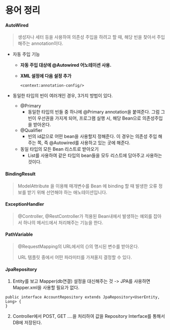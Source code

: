 # 용어 정리

#### AutoWired

> 생성자나 세터 등을 사용하여 의존성 주입을 하려고 할 때, 해당 빈을 찾아서 주입해주는 annotation이다.

- 자동 주입 기능

  - **자동 주입 대상에 @Autowired 어노테이션 사용.**

  - **XML 설정에 다음 설정 추가**

    ```
    <context:annotation-config/>
    ```

- 동일한 타입의 빈이 여러개인 경우, 3가지 방법이 있다.

  - @Primary
    - 동일한 타입의 빈들 중 하나에 @Primary annotation을 붙여준다. 그럼 그 빈이 우선권을 가지게 되어, 프로그램 실행 시, 해당 Bean으로 의존성주입을 받아온다.
  - @Qualifier
    - 빈의 id값으로 어떤 bean을 사용할지 정해준다. 이 경우는 의존성 주입 해주는 쪽, 즉 @Autowired를 사용하고 있는 곳에 해준다.
  - 동일 타입의 모든 Bean 리스트로 받아오기
    - List를 사용하여 같은 타입의 bean들을 모두 리스트에 담아주고 사용하는 것이다.



#### BindingResult

> ModelAttribute 을 이용해 매개변수를 Bean 에 binding 할 때 발생한 오류 정보를 받기 위해 선언해야 하는 애노테이션입니다.



#### ExceptionHandler

> @Controller, @RestController가 적용된 Bean내에서 발생하는 예외를 잡아서 하나의 메서드에서 처리해주는 기능을 한다.



#### PathVariable

> @RequestMapping의 URL에서의 {}의 명시된 변수를 받아온다.
>
> URL 템플릿 중에서 어떤 파라미터를 가져올지 결정할 수 있다.



#### JpaRepository

1. Entity를 보고 Mapper(db연결) 설정을 대신해주는 것 -> JPA를 사용하면 Mapper.xml을 사용할 필요가 없다.

```
public interface AccountRepository extends JpaRepository<UserEntity, Long> {
}
```



2. Controller에서 POST, GET ....을 처리하여 값을 Repository Interface를 통해서 DB에 저장된다.
